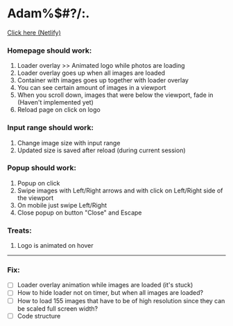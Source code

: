 
# Adam%$#?/:. 
[Click here (Netlify)](https://keen-mermaid-60e716.netlify.app/)

### Homepage should work:
1. Loader overlay >> Animated logo while photos are loading
2. Loader overlay goes up when all images are loaded
3. Container with images goes up together with loader overlay
4. You can see certain amount of images in a viewport
5. When you scroll down, images that were below the viewport, fade in (Haven't implemented yet)
6. Reload page on click on logo

### Input range should work:
1. Change image size with input range
2. Updated size is saved after reload (during current session)

### Popup should work:
1. Popup on click
2. Swipe images with Left/Right arrows and with click on Left/Right side of the viewport
3. On mobile just swipe Left/Right
4. Close popup on button "Close" and Escape

### Treats:
1. Logo is animated on hover

---

### Fix:
- [ ] Loader overlay animation while images are loaded (it's stuck)
- [ ] How to hide loader not on timer, but when all images are loaded?
- [ ] How to load 155 images that have to be of high resolution since they can be scaled full screen width?
- [ ] Code structure
